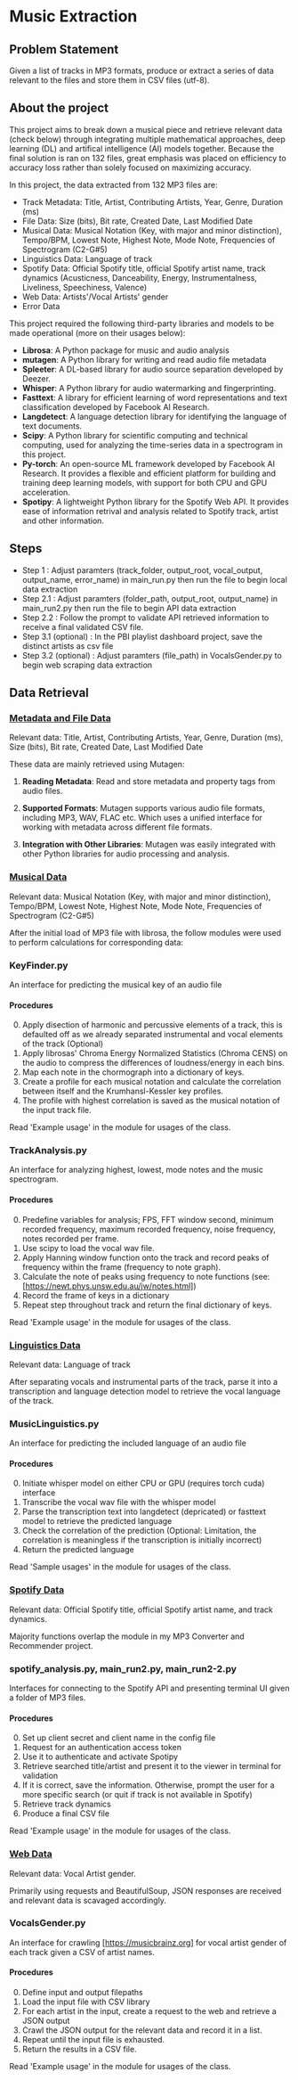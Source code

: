 # Music  Extraction

## Problem Statement

Given a list of tracks in MP3 formats, produce or extract a series of data relevant to the files and store them in CSV files (utf-8).

## About the project

This project aims to break down a musical piece and retrieve relevant data (check below) through integrating multiple mathematical approaches, deep learning (DL) and artifical intelligence 
(AI) models together. Because the final solution is ran on 132 files, great emphasis was placed on efficiency to accuracy loss rather than solely focused on maximizing accuracy.

In this project, the data extracted from 132 MP3 files are:

- Track Metadata: Title, Artist, Contributing Artists, Year, Genre, Duration (ms)
- File Data: Size (bits), Bit rate, Created Date, Last Modified Date
- Musical Data: Musical Notation (Key, with major and minor distinction), Tempo/BPM, Lowest Note, Highest Note, Mode Note, Frequencies of Spectrogram (C2-G#5)
- Linguistics Data: Language of track
- Spotify Data: Official Spotify title, official Spotify artist name, track dynamics (Acusticness, Danceability, Energy, Instrumentalness, Liveliness, Speechiness, Valence)
- Web Data: Artists'/Vocal Artists' gender
- Error Data

This project required the following third-party libraries and models to be made operational (more on their usages below):

- **Librosa**: A Python package for music and audio analysis
- **mutagen**: A Python library for writing and read audio file metadata
- **Spleeter**: A DL-based library for audio source separation developed by Deezer.
- **Whisper**: A Python library for audio watermarking and fingerprinting.
- **Fasttext**: A library for efficient learning of word representations and text classification developed by Facebook AI Research.
- **Langdetect**: A language detection library for identifying the language of text documents.
- **Scipy**: A Python library for scientific computing and technical computing, used for analyzing the time-series data in a spectrogram in this project.
- **Py-torch**: An open-source ML framework developed by Facebook AI Research. It provides a flexible and efficient platform for building and training deep learning models, with support for both CPU and GPU acceleration.
- **Spotipy**: A lightweight Python library for the Spotify Web API. It provides ease of information retrival and analysis related to Spotify track, artist and other information.

## Steps

- Step 1 : Adjust paramters (track_folder, output_root, vocal_output, output_name, error_name) in main_run.py then run the file to begin local data extraction
- Step 2.1 : Adjust paramters (folder_path, output_root, output_name) in main_run2.py then run the file to begin API data extraction
- Step 2.2 : Follow the prompt to validate API retrieved information to receive a final validated CSV file.
- Step 3.1 (optional) : In the PBI playlist dashboard project, save the distinct artists as csv file
- Step 3.2 (optional) : Adjust paramters (file_path) in VocalsGender.py to begin web scraping data extraction

## Data Retrieval

### <u> Metadata and File Data </u>

Relevant data: Title, Artist, Contributing Artists, Year, Genre, Duration (ms), Size (bits), Bit rate, Created Date, Last Modified Date

These data are mainly retrieved using Mutagen:

1. **Reading Metadata**: Read and store metadata and property tags from audio files.

2. **Supported Formats**: Mutagen supports various audio file formats, including MP3, WAV, FLAC etc. Which uses a unified interface for working with metadata across different file formats.

3. **Integration with Other Libraries**: Mutagen was easily integrated with other Python libraries for audio processing and analysis.

### <u> Musical Data </u>

Relevant data: Musical Notation (Key, with major and minor distinction), Tempo/BPM, Lowest Note, Highest Note, Mode Note, Frequencies of Spectrogram (C2-G#5)

After the initial load of MP3 file with librosa, the follow modules were used to perform calculations for corresponding data:

### KeyFinder.py

An interface for predicting the musical key of an audio file 

#### Procedures

0. Apply disection of harmonic and percussive elements of a track, this is defaulted off as we already separated instrumental and vocal elements of the track (Optional)
1. Apply librosas' Chroma Energy Normalized Statistics (Chroma CENS) on the audio to compress the differences of loudness/energy in each bins.
2. Map each note in the chormograph into a dictionary of keys.
3. Create a profile for each musical notation and calculate the correlation between itself and the Krumhansl-Kessler key profiles.
4. The profile with highest correlation is saved as the musical notation of the input track file.

Read 'Example usage' in the module for usages of the class.

### TrackAnalysis.py

An interface for analyzing highest, lowest, mode notes and the music spectrogram.

#### Procedures

0. Predefine variables for analysis; FPS, FFT window second, minimum recorded frequency, maximum recorded frequency, noise frequency, notes recorded per frame.
1. Use scipy to load the vocal wav file.
2. Apply Hanning window function onto the track and record peaks of frequency within the frame (frequency to note graph).
3. Calculate the note of peaks using frequency to note functions (see: [https://newt.phys.unsw.edu.au/jw/notes.html])
4. Record the frame of keys in a dictionary
5. Repeat step throughout track and return the final dictionary of keys.

Read 'Example usage' in the module for usages of the class.

### <u> Linguistics Data </u>

Relevant data: Language of track

After separating vocals and instrumental parts of the track, parse it into a transcription and language detection model to retrieve the vocal language of the track.

### MusicLinguistics.py

An interface for predicting the included language of an audio file 

#### Procedures

0. Initiate whisper model on either CPU or GPU (requires torch cuda) interface
1. Transcribe the vocal wav file with the whisper model
2. Parse the transcription text into langdetect (depricated) or fasttext model to retrieve the predicted language
3. Check the correlation of the prediction (Optional: Limitation, the correlation is meaningless if the transcription is initially incorrect)
4. Return the predicted language

Read 'Sample usages' in the module for usages of the class.

### <u> Spotify Data </u>

Relevant data: Official Spotify title, official Spotify artist name, and track dynamics. 

Majority functions overlap the module in my MP3 Converter and Recommender project.

### spotify_analysis.py, main_run2.py, main_run2-2.py

Interfaces for connecting to the Spotify API and presenting terminal UI given a folder of MP3 files.

#### Procedures

0. Set up client secret and client name in the config file
1. Request for an authentication access token
2. Use it to authenticate and activate Spotipy
3. Retrieve searched title/artist and present it to the viewer in terminal for validation
4. If it is correct, save the information. Otherwise, prompt the user for a more specific search (or quit if track is not available in Spotify)
5. Retrieve track dynamics
6. Produce a final CSV file

Read 'Example usage' in the module for usages of the class.

### <u> Web Data </u>

Relevant data: Vocal Artist gender. 

Primarily using requests and BeautifulSoup, JSON responses are received and relevant data is scavaged accordingly.

### VocalsGender.py

An interface for crawling [https://musicbrainz.org] for vocal artist gender of each track given a CSV of artist names.

#### Procedures

0. Define input and output filepaths
1. Load the input file with CSV library
2. For each artist in the input, create a request to the web and retrieve a JSON output
3. Crawl the JSON output for the relevant data and record it in a list.
4. Repeat until the input file is exhausted.
5. Return the results in a CSV file.

Read 'Example usage' in the module for usages of the class.

